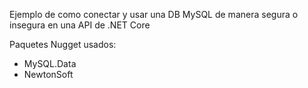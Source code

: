 Ejemplo de como conectar y usar una DB MySQL de manera segura o insegura en una API de .NET Core

Paquetes Nugget usados:

- MySQL.Data
- NewtonSoft
